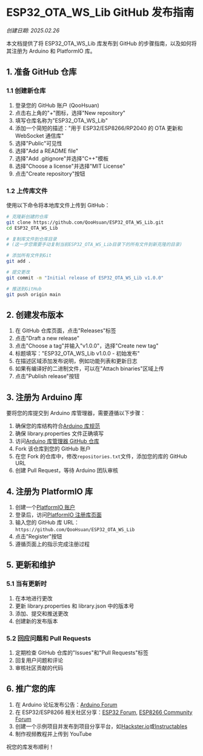 # ESP32_OTA_WS_Lib GitHub 发布指南

_创建日期: 2025.02.26_

本文档提供了将 ESP32_OTA_WS_Lib 库发布到 GitHub 的步骤指南，以及如何将其注册为 Arduino 和 PlatformIO 库。

## 1. 准备 GitHub 仓库

### 1.1 创建新仓库

1. 登录您的 GitHub 账户 (QooHsuan)
2. 点击右上角的"+"图标，选择"New repository"
3. 填写仓库名称为"ESP32_OTA_WS_Lib"
4. 添加一个简短的描述："用于 ESP32/ESP8266/RP2040 的 OTA 更新和 WebSocket 通信库"
5. 选择"Public"可见性
6. 选择"Add a README file"
7. 选择"Add .gitignore"并选择"C++"模板
8. 选择"Choose a license"并选择"MIT License"
9. 点击"Create repository"按钮

### 1.2 上传库文件

使用以下命令将本地库文件上传到 GitHub：

```bash
# 克隆新创建的仓库
git clone https://github.com/QooHsuan/ESP32_OTA_WS_Lib.git
cd ESP32_OTA_WS_Lib

# 复制库文件到仓库目录
# (这一步您需要手动复制当前ESP32_OTA_WS_Lib目录下的所有文件到新克隆的目录)

# 添加所有文件到Git
git add .

# 提交更改
git commit -m "Initial release of ESP32_OTA_WS_Lib v1.0.0"

# 推送到GitHub
git push origin main
```

## 2. 创建发布版本

1. 在 GitHub 仓库页面，点击"Releases"标签
2. 点击"Draft a new release"
3. 点击"Choose a tag"并输入"v1.0.0"，选择"Create new tag"
4. 标题填写："ESP32_OTA_WS_Lib v1.0.0 - 初始发布"
5. 在描述区域添加发布说明，例如功能列表和更新日志
6. 如果有编译好的二进制文件，可以在"Attach binaries"区域上传
7. 点击"Publish release"按钮

## 3. 注册为 Arduino 库

要将您的库提交到 Arduino 库管理器，需要遵循以下步骤：

1. 确保您的库结构符合[Arduino 库规范](https://arduino.github.io/arduino-cli/0.21/library-specification/)
2. 确保 library.properties 文件正确填写
3. 访问[Arduino 库管理器 GitHub 仓库](https://github.com/arduino/library-registry)
4. Fork 该仓库到您的 GitHub 账户
5. 在您 Fork 的仓库中，修改`repositories.txt`文件，添加您的库的 GitHub URL
6. 创建 Pull Request，等待 Arduino 团队审核

## 4. 注册为 PlatformIO 库

1. 创建一个[PlatformIO 账户](https://platformio.org/register)
2. 登录后，访问[PlatformIO 注册库页面](https://platformio.org/libraries/register)
3. 输入您的 GitHub 库 URL：`https://github.com/QooHsuan/ESP32_OTA_WS_Lib`
4. 点击"Register"按钮
5. 遵循页面上的指示完成注册过程

## 5. 更新和维护

### 5.1 当有更新时

1. 在本地进行更改
2. 更新 library.properties 和 library.json 中的版本号
3. 添加、提交和推送更改
4. 创建新的发布版本

### 5.2 回应问题和 Pull Requests

1. 定期检查 GitHub 仓库的"Issues"和"Pull Requests"标签
2. 回复用户问题和评论
3. 审核社区贡献的代码

## 6. 推广您的库

1. 在 Arduino 论坛发布公告：[Arduino Forum](https://forum.arduino.cc/)
2. 在 ESP32/ESP8266 相关社区分享：[ESP32 Forum](https://esp32.com/), [ESP8266 Community Forum](https://www.esp8266.com/viewforum.php?f=11)
3. 创建一个示例项目并发布到项目分享平台，如[Hackster.io](https://www.hackster.io/)或[Instructables](https://www.instructables.com/)
4. 制作视频教程并上传到 YouTube

祝您的库发布顺利！
